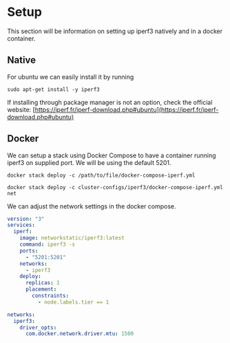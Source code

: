 # Setup

This section will be information on setting up iperf3 natively and in a docker container.

## Native

For ubuntu we can easily install it by running

```shell
sudo apt-get install -y iperf3
```

If installing through package manager is not an option, check the official website:
[https://iperf.fr/iperf-download.php#ubuntu](https://iperf.fr/iperf-download.php#ubuntu)

## Docker

We can setup a stack using Docker Compose to have a container running iperf3 on supplied port. We will be using the default 5201.

```shell
docker stack deploy -c /path/to/file/docker-compose-iperf.yml
```

```shell
docker stack deploy -c cluster-configs/iperf3/docker-compose-iperf.yml net
```

We can adjust the network settings in the docker compose.

```yaml
version: "3"
services:
  iperf:
    image: networkstatic/iperf3:latest
    command: iperf3 -s
    ports:
      - "5201:5201"
    networks:
      - iperf3
    deploy:
      replicas: 1
      placement:
        constraints:
          - node.labels.tier == 1

networks:
  iperf3:
    driver_opts:
      com.docker.network.driver.mtu: 1500
```
